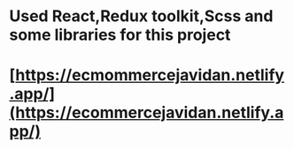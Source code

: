# Used React,Redux toolkit,Scss and some libraries for this project
# [https://ecmommercejavidan.netlify.app/](https://ecommercejavidan.netlify.app/)